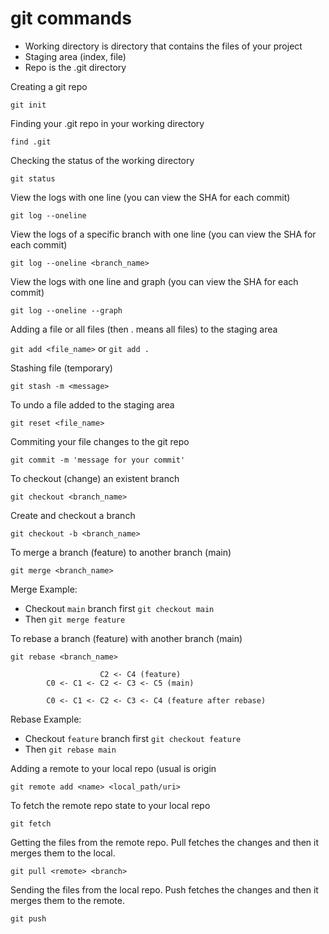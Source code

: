 # git commands

- Working directory is directory that contains the files of your project
- Staging area (index, file)
- Repo is the .git directory

Creating a git repo

```git init```

Finding your .git repo in your working directory

```find .git```

Checking the status of the working directory 

```git status```

View the logs with one line (you can view the SHA for each commit)

```git log --oneline```

View the logs of a specific branch with one line (you can view the SHA for each commit)

```git log --oneline <branch_name>```

View the logs with one line and graph (you can view the SHA for each commit)

```git log --oneline --graph```

Adding a file or all files (then . means all files) to the staging area

```git add <file_name>``` or ```git add .```

Stashing file (temporary)

```git stash -m <message>```

To undo a file added to the staging area

```git reset <file_name>```

Commiting your file changes to the git repo

```git commit -m 'message for your commit'```

To checkout (change) an existent branch

```git checkout <branch_name>```

Create and checkout a branch

```git checkout -b <branch_name>```

To merge a branch (feature) to another branch (main)

```git merge <branch_name>```

Merge Example:
  + Checkout `main` branch first ```git checkout main```
  + Then ```git merge feature```

To rebase a branch (feature) with another branch (main)

```git rebase <branch_name>```

                        C2 <- C4 (feature)
            C0 <- C1 <- C2 <- C3 <- C5 (main)

            C0 <- C1 <- C2 <- C3 <- C4 (feature after rebase)

Rebase Example:
  + Checkout `feature` branch first ```git checkout feature```
  + Then ```git rebase main```

Adding a remote to your local repo (usual <name> is origin

```git remote add <name> <local_path/uri>```

To fetch the remote repo state to your local repo

```git fetch```

Getting the files from the remote repo. Pull fetches the changes and then it merges them to the local.

```git pull <remote> <branch>```

Sending the files from the local repo. Push fetches the changes and then it merges them to the remote.

```git push```





